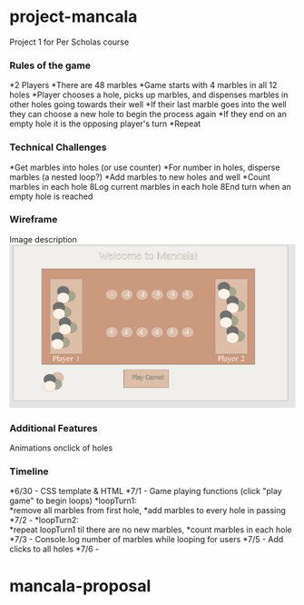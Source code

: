 # project-mancala
Project 1 for Per Scholas course


### Rules of the game
*2 Players
*There are 48 marbles
*Game starts with 4 marbles in all 12 holes
*Player chooses a hole, picks up marbles, and dispenses marbles in other holes going towards their well
*If their last marble goes into the well they can choose a new hole to begin the process again
*If they end on an empty hole it is the opposing player's turn
*Repeat

### Technical Challenges
*Get marbles into holes (or use counter)
*For number in holes, disperse marbles (a nested loop?)
*Add marbles to new holes and well
*Count marbles in each hole
8Log current marbles in each hole
8End turn when an empty hole is reached 


### Wireframe
Image description
![wireframe](https://github.com/shanicunn/mancala-proposal/blob/master/wireframe.png)



### Additional Features 
Animations onclick of holes

### Timeline 
*6/30 - CSS template & HTML
*7/1 -   Game playing functions (click "play game" to begin loops)
        *loopTurn1:  
            *remove all marbles from first hole,
            *add marbles to every hole in passing
*7/2 -   *loopTurn2:  
            *repeat loopTurn1 til there are no new marbles,
            *count marbles in each hole
*7/3 -   Console.log number of marbles while looping for users
*7/5 -   Add clicks to all holes
*7/6 -   


# mancala-proposal
